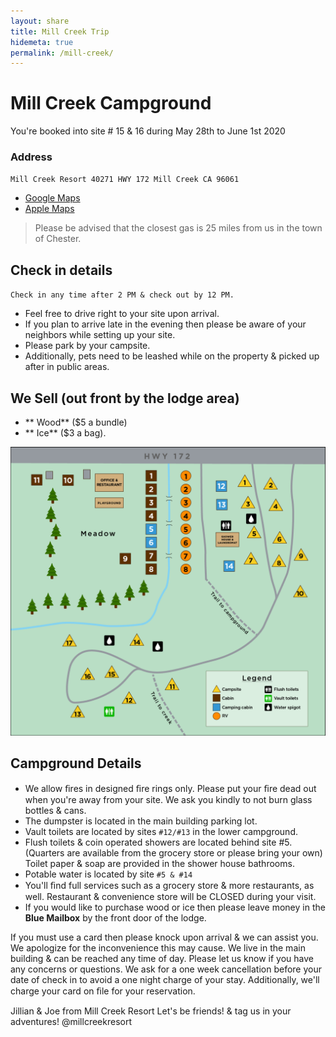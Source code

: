 ```yaml
---
layout: share
title: Mill Creek Trip
hidemeta: true
permalink: /mill-creek/
---
```


# Mill Creek Campground
You're booked into site # 15 & 16 during May 28th to June 1st 2020 

### Address
`Mill Creek Resort 40271 HWY 172 Mill Creek CA 96061 `
* [Google Maps](https://www.google.com/maps/place/Mill+Creek+Resort/@40.3236882,-121.5286495,17z/data=!3m1!4b1!4m8!3m7!1s0x809d51687b55c0cd:0x55a8ca806bd13678!5m2!4m1!1i2!8m2!3d40.3236882!4d-121.5264608)
* [Apple Maps](https://maps.apple.com/?address=40271%20CA-172,%20Mill%20Creek,%20CA%20%2096061,%20United%20States&auid=69099969819570590&ll=40.323330,-121.525710&lsp=9902&q=Mill%20Creek%20Resort&_ext=ChkKBQgEEOIBCgQIBRADCgQIBhALCgQIChAAEiQpxTZOrzkpREAxhel7DcFhXsA59FcjFowpREBBYC7zZ4lhXsA%3D)

> Please be advised that the closest gas is 25 miles from us in the town of Chester.

## Check in details
`Check in any time after 2 PM & check out by 12 PM.`
* Feel free to drive right to your site upon arrival.
* If you plan to arrive late in the evening then please be aware of your neighbors while setting up your site.
* Please park by your campsite.
* Additionally, pets need to be leashed while on the property & picked up after in public areas.

## We Sell (out front by the lodge area)
* ** Wood** ($5 a bundle)
* ** Ice** ($3 a bag).

![A map of the grounds](../images/campground-map.png)
## Campground Details
* We allow ﬁres in designed ﬁre rings only. Please put your ﬁre dead out when you're away from your site. We ask you kindly to not burn glass bottles & cans.
* The dumpster is located in the main building parking lot.
* Vault toilets are located by sites `#12/#13` in the lower campground.
* Flush toilets & coin operated showers are located behind site #5. (Quarters are available from the grocery store or please bring your own) Toilet paper & soap are provided in the shower house bathrooms.
* Potable water is located by site `#5 & #14` 
* You'll ﬁnd full services such as a grocery store & more restaurants, as well. Restaurant & convenience store will be CLOSED during your visit.
* If you would like to purchase wood or ice then please leave money in the **Blue Mailbox** by the front door of the lodge. 


If you must use a card then please knock upon arrival & we can assist you. We apologize for the inconvenience this may cause. We live in the main building & can be reached any time of day. Please let us know if you have any concerns or questions. We ask for a one week cancellation before your date of check in to avoid a one night charge of your stay. Additionally, we'll charge your card on ﬁle for your reservation. 

Jillian & Joe from Mill Creek Resort 
Let's be friends! & tag us in your adventures! @millcreekresort 